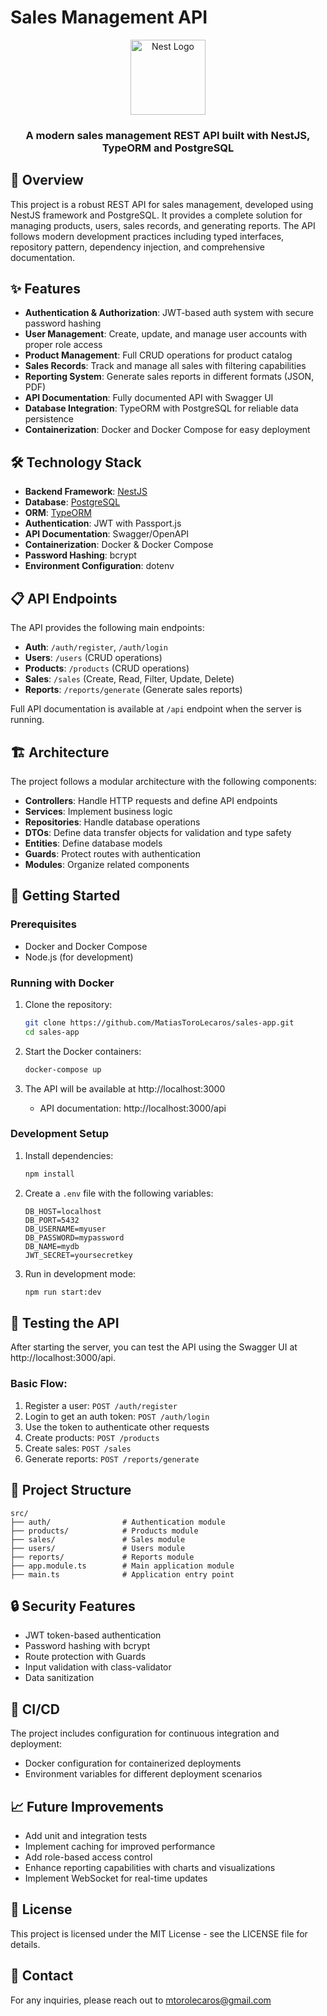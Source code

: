 # Sales Management API

<div align="center">
  <img src="https://nestjs.com/img/logo-small.svg" width="120" alt="Nest Logo" />
  <br>
  <h3>A modern sales management REST API built with NestJS, TypeORM and PostgreSQL</h3>
</div>

## 🚀 Overview

This project is a robust REST API for sales management, developed using NestJS framework and PostgreSQL. It provides a complete solution for managing products, users, sales records, and generating reports. The API follows modern development practices including typed interfaces, repository pattern, dependency injection, and comprehensive documentation.

## ✨ Features

- **Authentication & Authorization**: JWT-based auth system with secure password hashing
- **User Management**: Create, update, and manage user accounts with proper role access
- **Product Management**: Full CRUD operations for product catalog
- **Sales Records**: Track and manage all sales with filtering capabilities
- **Reporting System**: Generate sales reports in different formats (JSON, PDF)
- **API Documentation**: Fully documented API with Swagger UI
- **Database Integration**: TypeORM with PostgreSQL for reliable data persistence
- **Containerization**: Docker and Docker Compose for easy deployment

## 🛠️ Technology Stack

- **Backend Framework**: [NestJS](https://nestjs.com/)
- **Database**: [PostgreSQL](https://www.postgresql.org/)
- **ORM**: [TypeORM](https://typeorm.io/)
- **Authentication**: JWT with Passport.js
- **API Documentation**: Swagger/OpenAPI
- **Containerization**: Docker & Docker Compose
- **Password Hashing**: bcrypt
- **Environment Configuration**: dotenv

## 📋 API Endpoints

The API provides the following main endpoints:

- **Auth**: `/auth/register`, `/auth/login`
- **Users**: `/users` (CRUD operations)
- **Products**: `/products` (CRUD operations)
- **Sales**: `/sales` (Create, Read, Filter, Update, Delete)
- **Reports**: `/reports/generate` (Generate sales reports)

Full API documentation is available at `/api` endpoint when the server is running.

## 🏗️ Architecture

The project follows a modular architecture with the following components:

- **Controllers**: Handle HTTP requests and define API endpoints
- **Services**: Implement business logic
- **Repositories**: Handle database operations
- **DTOs**: Define data transfer objects for validation and type safety
- **Entities**: Define database models
- **Guards**: Protect routes with authentication
- **Modules**: Organize related components

## 🚦 Getting Started

### Prerequisites

- Docker and Docker Compose
- Node.js (for development)

### Running with Docker

1. Clone the repository:
   ```bash
   git clone https://github.com/MatiasToroLecaros/sales-app.git
   cd sales-app
   ```

2. Start the Docker containers:
   ```bash
   docker-compose up
   ```

3. The API will be available at http://localhost:3000
   - API documentation: http://localhost:3000/api

### Development Setup

1. Install dependencies:
   ```bash
   npm install
   ```

2. Create a `.env` file with the following variables:
   ```
   DB_HOST=localhost
   DB_PORT=5432
   DB_USERNAME=myuser
   DB_PASSWORD=mypassword
   DB_NAME=mydb
   JWT_SECRET=yoursecretkey
   ```

3. Run in development mode:
   ```bash
   npm run start:dev
   ```

## 🧪 Testing the API

After starting the server, you can test the API using the Swagger UI at http://localhost:3000/api.

### Basic Flow:

1. Register a user: `POST /auth/register`
2. Login to get an auth token: `POST /auth/login`
3. Use the token to authenticate other requests
4. Create products: `POST /products`
5. Create sales: `POST /sales`
6. Generate reports: `POST /reports/generate`

## 📁 Project Structure

```
src/
├── auth/                # Authentication module
├── products/            # Products module
├── sales/               # Sales module
├── users/               # Users module
├── reports/             # Reports module
├── app.module.ts        # Main application module
├── main.ts              # Application entry point
```

## 🔒 Security Features

- JWT token-based authentication
- Password hashing with bcrypt
- Route protection with Guards
- Input validation with class-validator
- Data sanitization

## 🔄 CI/CD

The project includes configuration for continuous integration and deployment:

- Docker configuration for containerized deployments
- Environment variables for different deployment scenarios

## 📈 Future Improvements

- Add unit and integration tests
- Implement caching for improved performance
- Add role-based access control
- Enhance reporting capabilities with charts and visualizations
- Implement WebSocket for real-time updates

## 📄 License

This project is licensed under the MIT License - see the LICENSE file for details.

## 📧 Contact

For any inquiries, please reach out to [mtorolecaros@gmail.com](mailto:mtorolecaros@gmail.com)